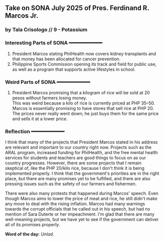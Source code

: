## **Take on SONA July 2025 of Pres. Ferdinand R. Marcos Jr.**
### **by Tala Crisologo // 9 - Potassium**

### **Interesting Parts of SONA ━━━━━━━━━━━**
1. President Marcos stating PhilHealth now covers kidney transplants and that money has been allocated for cancer prevention.  
2. Philippine Sports Commission opening its track and field for public use, as well as a program that supports active lifestyles in school.  

### **Weird Parts of SONA ━━━━━━━━━━━**
1. President Marcos promising that a kilogram of rice will be sold at 20 pesos without farmers losing money.  
   This was weird because a kilo of rice is currently priced at PHP 35–50. Marcos is essentially promising to have stores that sell rice at PHP 20.  
   The prices never really went down; he just buys them for the same price and sells it at a lower price.

### **Reflection ━━━━━━━━━━━**
I think that many of the projects that President Marcos stated in his address are relevant and important to our country right now. Projects such as the ARAL program, increased funding for PhilHealth, and the free mental health services for students and teachers are good things to focus on as our country progresses. However, there are some projects that I remain skeptical of, like the PHP 20/kilo rice, because I don't think it is being implemented properly. I think that the government's priorities are in the right place, but there are many promises yet to be fulfilled, and there are also pressing issues such as the safety of our farmers and fishermen.

There were also many protests that happened during Marcos' speech. Even though Marcos aims to lower the price of meat and rice, he still didn't make any move to deal with the rising inflation. Marcos had many warnings towards the corrupt officials that he called out in his speech, but had no mention of Sara Duterte or her impeachment. I'm glad that there are many well-meaning projects, but we have yet to see if the government can deliver all of its promises properly.

**Word of the day:** *Unlad*.
